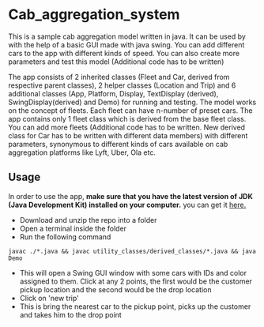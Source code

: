 # Cab_aggregation_system
This is a sample cab aggregation model written in java. It can be used by with the help of a basic GUI made with java swing.
You can add different cars to the app with different kinds of speed. You can also create more parameters and test this model (Additional code has to be written)

The app consists of 2 inherited classes (Fleet and Car, derived from respective parent classes), 2 helper classes (Location and Trip) and 6 additional classes (App, Platform, Display, TextDisplay (derived), SwingDisplay(derived) and Demo) for running and testing. The model works on the concept of fleets. Each fleet can have n-number of preset cars. The app contains only 1 fleet class which is derived from the base fleet class. You can add more fleets (Additional code has to be written. New derived class for Car has to be written with different data members) with different parameters, synonymous to different kinds of cars available on cab aggregation platforms like Lyft, Uber, Ola etc.

## Usage 

In order to use the app, **make sure that you have the latest version of JDK (Java Development Kit) installed on your computer.**
you can get it <a href="http://www.oracle.com/technetwork/java/javase/downloads/index.html">here.</a>

* Download and unzip the repo into a folder
* Open a terminal inside the folder
* Run the following command
```
javac ./*.java && javac utility_classes/derived_classes/*.java && java Demo
```
* This will open a Swing GUI window with some cars with IDs and color assigned to them. Click at any 2 points, the first would be the customer pickup location and the second would be the drop location 
* Click on 'new trip'
* This is bring the nearest car to the pickup point, picks up the customer and takes him to the drop point


